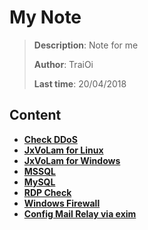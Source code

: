# My Note

> **Description**: Note for me
>
> **Author**: TraiOi
>
> **Last time**: 20/04/2018

## Content

* **[Check DDoS](./Check-Ddos.md)**
* **[JxVoLam for Linux](./JxVoLam-Linux.md)**
* **[JxVoLam for Windows](./JxVoLam-Win.md)**
* **[MSSQL](./MSSQL.md)**
* **[MySQL](./MySQL.md)**
* **[RDP Check](./RDP-Check.md)**
* **[Windows Firewall](./Windows-Firewall.md)**
* **[Config Mail Relay via exim](./Mail-Relay-Config.md)**
